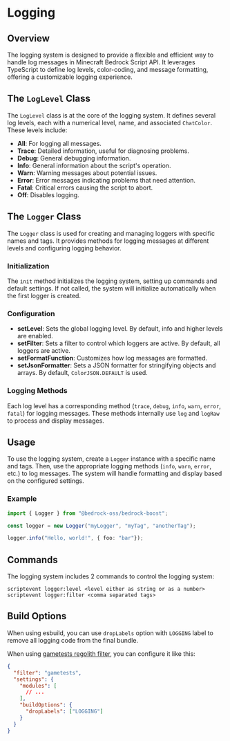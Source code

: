 # Logging

## Overview

The logging system is designed to provide a flexible and efficient way to handle log messages in Minecraft Bedrock Script API. It leverages TypeScript to define log levels, color-coding, and message formatting, offering a customizable logging experience.

## The `LogLevel` Class

The `LogLevel` class is at the core of the logging system. It defines several log levels, each with a numerical level, name, and associated `ChatColor`. These levels include:

- **All**: For logging all messages.
- **Trace**: Detailed information, useful for diagnosing problems.
- **Debug**: General debugging information.
- **Info**: General information about the script's operation.
- **Warn**: Warning messages about potential issues.
- **Error**: Error messages indicating problems that need attention.
- **Fatal**: Critical errors causing the script to abort.
- **Off**: Disables logging.

## The `Logger` Class

The `Logger` class is used for creating and managing loggers with specific names and tags. It provides methods for logging messages at different levels and configuring logging behavior.

### Initialization

The `init` method initializes the logging system, setting up commands and default settings. If not called, the system will initialize automatically when the first logger is created.

### Configuration

- **setLevel**: Sets the global logging level. By default, info and higher levels are enabled.
- **setFilter**: Sets a filter to control which loggers are active. By default, all loggers are active.
- **setFormatFunction**: Customizes how log messages are formatted.
- **setJsonFormatter**: Sets a JSON formatter for stringifying objects and arrays. By default, `ColorJSON.DEFAULT` is used.

### Logging Methods

Each log level has a corresponding method (`trace`, `debug`, `info`, `warn`, `error`, `fatal`) for logging messages. These methods internally use `log` and `logRaw` to process and display messages.

## Usage

To use the logging system, create a `Logger` instance with a specific name and tags. Then, use the appropriate logging methods (`info`, `warn`, `error`, etc.) to log messages. The system will handle formatting and display based on the configured settings.

### Example

```typescript
import { Logger } from "@bedrock-oss/bedrock-boost";

const logger = new Logger("myLogger", "myTag", "anotherTag");

logger.info("Hello, world!", { foo: "bar"});
```

## Commands

The logging system includes 2 commands to control the logging system:

```
scriptevent logger:level <level either as string or as a number>
scriptevent logger:filter <comma separated tags>
```

## Build Options

When using esbuild, you can use `dropLabels` option with `LOGGING` label to remove all logging code from the final bundle.

When using [gametests regolith filter](https://github.com/Bedrock-OSS/regolith-filters/tree/master/gametests), you can configure it like this:
```json
{
  "filter": "gametests",
  "settings": {
    "modules": [
      // ...
    ],
    "buildOptions": {
      "dropLabels": ["LOGGING"]
    }
  }
}
```